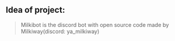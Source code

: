 ## Idea of project:
> Milkibot is the discord bot with open source code made by Milkiway(discord: ya_milkiway)
